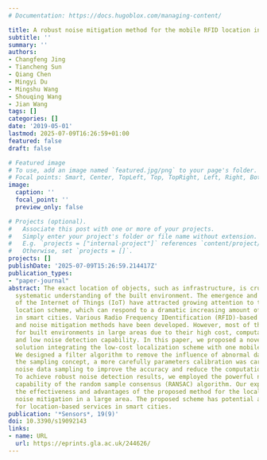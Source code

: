 ```yaml
---
# Documentation: https://docs.hugoblox.com/managing-content/

title: A robust noise mitigation method for the mobile RFID location in built environment
subtitle: ''
summary: ''
authors:
- Changfeng Jing
- Tiancheng Sun
- Qiang Chen
- Mingyi Du
- Mingshu Wang
- Shouqing Wang
- Jian Wang
tags: []
categories: []
date: '2019-05-01'
lastmod: 2025-07-09T16:26:59+01:00
featured: false
draft: false

# Featured image
# To use, add an image named `featured.jpg/png` to your page's folder.
# Focal points: Smart, Center, TopLeft, Top, TopRight, Left, Right, BottomLeft, Bottom, BottomRight.
image:
  caption: ''
  focal_point: ''
  preview_only: false

# Projects (optional).
#   Associate this post with one or more of your projects.
#   Simply enter your project's folder or file name without extension.
#   E.g. `projects = ["internal-project"]` references `content/project/deep-learning/index.md`.
#   Otherwise, set `projects = []`.
projects: []
publishDate: '2025-07-09T15:26:59.214417Z'
publication_types:
- "paper-journal"
abstract: The exact location of objects, such as infrastructure, is crucial to the
  systematic understanding of the built environment. The emergence and development
  of the Internet of Things (IoT) have attracted growing attention to the low-cost
  location scheme, which can respond to a dramatic increasing amount of public infrastructure
  in smart cities. Various Radio Frequency IDentification (RFID)-based locating systems
  and noise mitigation methods have been developed. However, most of them are impractical
  for built environments in large areas due to their high cost, computational complexity,
  and low noise detection capability. In this paper, we proposed a novel noise mitigation
  solution integrating the low-cost localization scheme with one mobile RFID reader.
  We designed a filter algorithm to remove the influence of abnormal data. Inspired
  the sampling concept, a more carefully parameters calibration was carried out for
  noise data sampling to improve the accuracy and reduce the computational complexity.
  To achieve robust noise detection results, we employed the powerful noise detection
  capability of the random sample consensus (RANSAC) algorithm. Our experiments demonstrate
  the effectiveness and advantages of the proposed method for the localization and
  noise mitigation in a large area. The proposed scheme has potential applications
  for location-based services in smart cities.
publication: '*Sensors*, 19(9)'
doi: 10.3390/s19092143
links:
- name: URL
  url: https://eprints.gla.ac.uk/244626/
---
```

